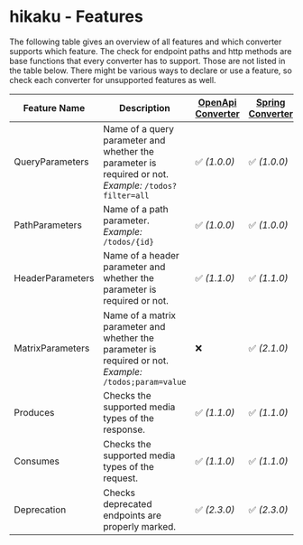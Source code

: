 # hikaku - Features

The following table gives an overview of all features and which converter supports which feature.
The check for endpoint paths and http methods are base functions that every converter has to support. Those are not listed in the table below.
There might be various ways to declare or use a feature, so check each converter for unsupported features as well. 

| Feature Name | Description | [OpenApi Converter](../openapi/README.md)| [Spring Converter](../spring/README.md) | [WADL Converter](../wadl/README.md) | [RAML Converter](../raml/README.md) | [JAX-RS Converter](../jax-rs/README.md) | [Micronaut Converter](../micronaut/README.md) |
| --- | --- | --- | --- | --- | --- | --- | --- |
| QueryParameters | Name of a query parameter and whether the parameter is required or not. _Example:_ `/todos?filter=all`| ✅ _(1.0.0)_ | ✅ _(1.0.0)_ | ✅ _(1.1.0)_ | ✅ _(2.0.0)_ | ✅ _(2.1.0)_ | ✅ _(2.3.0)_ |
| PathParameters | Name of a path parameter. _Example:_ `/todos/{id}`| ✅ _(1.0.0)_ | ✅ _(1.0.0)_ | ✅ _(1.1.0)_ | ✅ _(2.0.0)_ | ✅ _(2.1.0)_ | ✅ _(2.3.0)_ |
| HeaderParameters | Name of a header parameter and whether the parameter is required or not. | ✅ _(1.1.0)_ | ✅ _(1.1.0)_ | ✅ _(1.1.0)_ | ✅ _(2.0.0)_ | ✅ _(2.1.0)_ | ✅ _(2.3.0)_ |
| MatrixParameters | Name of a matrix parameter and whether the parameter is required or not. _Example:_ `/todos;param=value` | ❌ | ✅ _(2.1.0)_ | ✅ _(2.1.0)_ | ❌ | ✅ _(2.1.0)_ | ❌ |
| Produces | Checks the supported media types of the response. | ✅ _(1.1.0)_ | ✅ _(1.1.0)_ | ✅ _(1.1.0)_ | ✅ _(2.0.0)_ | ✅ _(2.1.0)_ | ✅ _(2.3.0)_ |
| Consumes | Checks the supported media types of the request. | ✅ _(1.1.0)_ | ✅ _(1.1.0)_ | ✅ _(1.1.0)_ | ✅ _(2.0.0)_ | ✅ _(2.1.0)_ | ✅ _(2.3.0)_ |
| Deprecation | Checks deprecated endpoints are properly marked. | ✅ _(2.3.0)_ | ✅ _(2.3.0)_ | ❌ | ✅ _(2.3.0)_ | ✅ _(2.3.0)_ | ✅ _(2.3.0)_ |
